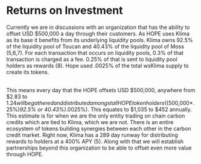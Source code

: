 # Returns on Investment

Currently we are in discussions with an organization that has the ability to offset USD $500,000 a day through their customers. As HOPE uses Klima as its base it benefits from its underlying liquidity pools. Klima owns 92.5% of the liquidity pool of Toucan and 40.43% of the liquidity pool of Moss (5,6,7). For each transaction that occurs on liquidity pools, 0.3% of that transaction is charged as a fee. 0.25% of that is sent to liquidity pool holders as rewards (8). Hope used .0025% of the total wsKlima supply to create its tokens.

\
This means every day that the HOPE offsets USD $500,000, anywhere from $2.83 to $1.24 will be gathered and distributed amongst all HOPE token holders (($500,000\*.25%)_92.5% or 40.43%)_.0025%). This equates to $1,035 to $452 annually. This estimate is for when we are the only entity trading on chain carbon credits which are tied to Klima, which we are not. There is an entire ecosystem of tokens building synergies between each other in the carbon credit market. Right now, Klima has a 289 day runway for distributing rewards to holders at a 400% APY (5). Along with that we will establish partnerships beyond this organization to be able to offset even more value through HOPE.
